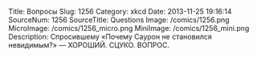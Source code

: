 Title: Вопросы 
Slug: 1256 
Category: xkcd 
Date: 2013-11-25 19:16:14 
SourceNum: 1256 
SourceTitle: Questions 
Image: /comics/1256.png 
MicroImage: /comics/1256_micro.png 
MiniImage: /comics/1256_mini.png 
Description: Спросившему «Почему Саурон не становился невидимым?» — ХОРОШИЙ. СЦУКО. ВОПРОС. 

